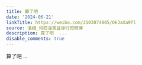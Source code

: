 ```yaml
---
title: 算了吧
date: '2024-06-21'
linkTitle: https://weibo.com/2103074805/Ok3aXa9fl
source: 洛缙_何妨淫笑且徐行的微博
description: 算了吧  ...
disable_comments: true
---
```

算了吧  ...